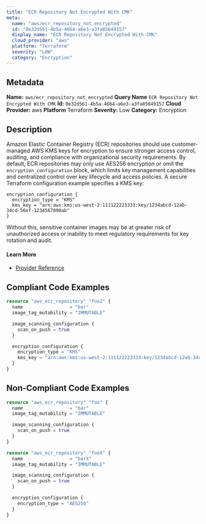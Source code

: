 ```yaml
---
title: "ECR Repository Not Encrypted With CMK"
meta:
  name: "aws/ecr_repository_not_encrypted"
  id: "0e32d561-4b5a-4664-a6e3-a3fa85649157"
  display_name: "ECR Repository Not Encrypted With CMK"
  cloud_provider: "aws"
  platform: "Terraform"
  severity: "LOW"
  category: "Encryption"
---
```

## Metadata
**Name:** `aws/ecr_repository_not_encrypted`
**Query Name** `ECR Repository Not Encrypted With CMK`
**Id:** `0e32d561-4b5a-4664-a6e3-a3fa85649157`
**Cloud Provider:** aws
**Platform** Terraform
**Severity:** Low
**Category:** Encryption
## Description
Amazon Elastic Container Registry (ECR) repositories should use customer-managed AWS KMS keys for encryption to ensure stronger access control, auditing, and compliance with organizational security requirements. By default, ECR repositories may only use AES256 encryption or omit the `encryption_configuration` block, which limits key management capabilities and centralized control over key lifecycle and access policies. A secure Terraform configuration example specifies a KMS key:

```
encryption_configuration {
  encryption_type = "KMS"
  kms_key = "arn:aws:kms:us-west-2:111122223333:key/1234abcd-12ab-34cd-56ef-1234567890ab"
}
```

Without this, sensitive container images may be at greater risk of unauthorized access or inability to meet regulatory requirements for key rotation and audit.

#### Learn More

 - [Provider Reference](https://registry.terraform.io/providers/hashicorp/aws/latest/docs/resources/ecr_repository#encryption_configuration)


## Compliant Code Examples
```terraform
resource "aws_ecr_repository" "foo2" {
  name                 = "bar"
  image_tag_mutability = "IMMUTABLE"

  image_scanning_configuration {
    scan_on_push = true
  }

  encryption_configuration {
    encryption_type = "KMS"
    kms_key = "arn:aws:kms:us-west-2:111122223333:key/1234abcd-12ab-34cd-56ef-1234567890ab"
  }
}

```
## Non-Compliant Code Examples
```terraform
resource "aws_ecr_repository" "foo" {
  name                 = "bar"
  image_tag_mutability = "IMMUTABLE"

  image_scanning_configuration {
    scan_on_push = true
  }
}

resource "aws_ecr_repository" "fooX" {
  name                 = "barX"
  image_tag_mutability = "IMMUTABLE"

  image_scanning_configuration {
    scan_on_push = true
  }

  encryption_configuration {
    encryption_type = "AES256"
  }
}

```